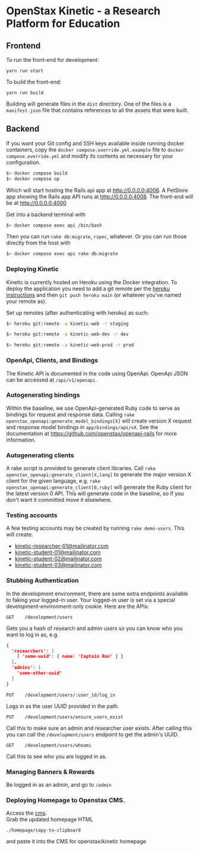 # OpenStax Kinetic  - a Research Platform for Education

## Frontend

To run the front-end for development:

`yarn run start`

To build the front-end:

`yarn run build`

Building will generate files in the `dist` directory.  One of the files is a `manifest.json` file that contains references to all the assets that were built.

## Backend

If you want your Git config and SSH keys available inside running docker containers,
copy the `docker compose.override.yml.example` file to `docker compose.override.yml` and
modify its contents as necessary for your configuration.

```bash
$> docker compose build
$> docker compose up
```

Which will start hosting the Rails api app at http://0.0.0.0:4006.  A PetStore app showing the Rails app API runs at http://0.0.0.0:4008.  The front-end will be at http://0.0.0.0:4000

Get into a backend terminal with

```bash
$> docker compose exec api /bin/bash
```

Then you can run `rake db:migrate`, `rspec`, whatever.  Or you can run those directly from the host with

```bash
$> docker compose exec api rake db:migrate
```

### Deploying Kinetic

Kinetic is currently hosted on Heroku using the Docker integration.  To deploy the application you need to add a git remote per the [heroku  instructions](https://devcenter.heroku.com/articles/git) and then `git push heroku main` (or whatever you've named your remote as).  

Set up remotes (after authenticating with heroku) as such:  
```bash
$> heroku git:remote -a kinetic-web -r staging
```

```bash
$> heroku git:remote -a kinetic-web-dev -r dev
```

```bash
$> heroku git:remote -a kinetic-web-prod -r prod
```
### OpenApi, Clients, and Bindings

The Kinetic API is documented in the code using OpenApi.  OpenApi JSON can be accessed at `/api/v1/openapi`.

### Autogenerating bindings

Within the baseline, we use OpenApi-generated Ruby code to serve as bindings for request and response data.  Calling
`rake openstax_openapi:generate_model_bindings[X]` will create version X request and response model bindings in `app/bindings/api/vX`.
See the documentation at https://github.com/openstax/openapi-rails for more information.

### Autogenerating clients

A rake script is provided to generate client libraries.  Call
`rake openstax_openapi:generate_client[X,lang]` to generate the major version X client for the given language, e.g.
`rake openstax_openapi:generate_client[0,ruby]` will generate the Ruby client for the latest version 0 API.  This
will generate code in the baseline, so if you don't want it committed move it elsewhere.


### Testing accounts

A few testing accounts may be created by running `rake demo-users`.  This will create:

 * kinetic-researcher-01@mailinator.com
 * kinetic-student-01@mailinator.com
 * kinetic-student-02@mailinator.com
 * kinetic-student-03@mailinator.com

### Stubbing Authentication

In the development environment, there are some extra endpoints available to faking your logged-in user.  Your logged-in user is set via a special development-environment-only cookie.  Here are the APIs:

```GET    /development/users```

Gets you a hash of research and admin users so you can know who you want to log in as, e.g.

```json
{
  'researchers': [
    { 'some-uuid': { name: 'Captain Ron' } }
  ],
  'admins': [
    'some-other-uuid'
  ]
}
```

```PUT    /development/users/:user_id/log_in```

Logs in as the user UUID provided in the path.

```PUT    /development/users/ensure_users_exist```

Call this to make sure an admin and researcher user exists.  After calling this you can call the `/development/users` endpoint to get the admin's UUID.

```GET    /development/users/whoami```

Call this to see who you are logged in as.


### Managing Banners & Rewards

Be logged in as an admin, and go to `/admin`


### Deploying Homepage to Openstax CMS.

Access the [cms](https://openstax.org/admin).  
Grab the updated homepage HTML
```
./homepage/copy-to-clipboard
```
and paste it into the CMS for openstax/kinetic homepage
